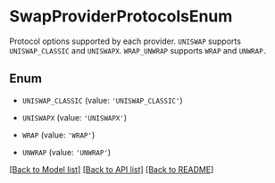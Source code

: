 # SwapProviderProtocolsEnum

Protocol options supported by each provider. `UNISWAP` supports `UNISWAP_CLASSIC` and `UNISWAPX`. `WRAP_UNWRAP` supports `WRAP` and `UNWRAP.`

## Enum

* `UNISWAP_CLASSIC` (value: `'UNISWAP_CLASSIC'`)

* `UNISWAPX` (value: `'UNISWAPX'`)

* `WRAP` (value: `'WRAP'`)

* `UNWRAP` (value: `'UNWRAP'`)

[[Back to Model list]](../README.md#documentation-for-models) [[Back to API list]](../README.md#documentation-for-api-endpoints) [[Back to README]](../README.md)


